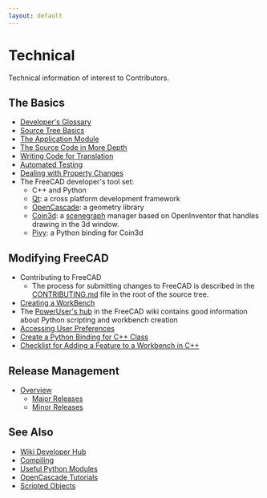```yaml
---
layout: default
---
```


# Technical

Technical information of interest to Contributors.

## The Basics

- [Developer's Glossary](./developerglossary.md)
- [Source Tree Basics](./SourceTreeBasics.md)
- [The Application Module](./TheApplicationModule.md)
- [The Source Code in More Depth](https://wiki.freecad.org/The_FreeCAD_source_code)
- [Writing Code for Translation](./translation.md)
- [Automated Testing](./automated_testing.md)
- [Dealing with Property Changes](./PropertyChanges.md)
- The FreeCAD developer's tool set:
    - C++ and Python
    - [Qt](https://www.qt.io/): a cross platform development framework
    - [OpenCascade](https://www.opencascade.com/open-cascade-technology/): a geometry library
    - [Coin3d](https://www.coin3d.org/): a [scenegraph](https://wiki.freecad.org/Scenegraph) manager based on OpenInventor that handles drawing in the 3d window.
    - [Pivy](https://wiki.freecad.org/Pivy): a Python binding for Coin3d

## Modifying FreeCAD

- Contributing to FreeCAD
    - The process for submitting changes to FreeCAD is described in the [CONTRIBUTING.md](https://github.com/FreeCAD/FreeCAD/blob/master/CONTRIBUTING.md)
    file in the root of the source tree.
- [Creating a WorkBench](https://wiki.freecad.org/Workbench_creation)
- The [PowerUser's hub](https://wiki.freecad.org/Power_users_hub) in the FreeCAD wiki contains good information about Python scripting and workbench creation
- [Accessing User Preferences](./preferences.md)
- [Create a Python Binding for C++ Class](./CreatePythonBindingForCpp.md)
- [Checklist for Adding a Feature to a Workbench in C++](./ChecklistForNewFeatureC++.md)

## Release Management

- [Overview](./ReleaseProcess.md)
    - [Major Releases](./MajorRelease.md)
    - [Minor Releases](./MinorRelease.md)

## See Also

- [Wiki Developer Hub](https://wiki.freecad.org/Developer_hub)
- [Compiling](https://wiki.freecad.org/Developer_hub#Compiling_FreeCAD)
- [Useful Python Modules](https://wiki.freecad.org/Extra_python_modules)
- [OpenCascade Tutorials](http://opencascade.wikidot.com/romansarticles)
- [Scripted Objects](https://wiki.freecad.org/Scripted_objects)
